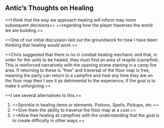   
## Antic’s Thoughts on Healing
==I think that the way we approach healing will inform may more subsequent decisions==
==regarding how the player traverses the world we are building.==
  
==One of our initial discussion laid out the groundwork for how I have been thinking that healing would work.==
  
==Chris suggested that there is no in combat healing mechanic and that, in order for the units to be healed, they must find an area of respite (campfire). This is reinforced narratively with the opening scene starting in a camp fire area. If returning to these is “free” and traversal of the floor map is free, meaning the party can return to a campfire and heal any time they are on the floor map then I see it as detrimental to the experience, if the goal is to make it unforgiving.==
  
==I see several alternatives to this.==
1. ==Sprinkle in healing items or elements. Potions, Spells, Pickups, etc.==
2. ==Give them the ability to traverse the floor map at a cost.==
3. ==Allow free healing at campfires with the understanding that the goal is to create difficulty in other ways.==